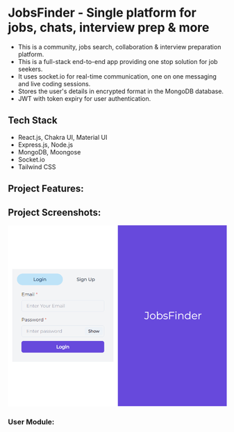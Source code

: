 # JobsFinder - Single platform for jobs, chats, interview prep & more

- This is a community, jobs search, collaboration & interview preparation platform.
- This is a full-stack end-to-end app providing one stop solution for job seekers.
- It uses socket.io for real-time communication, one on one messaging and live coding sessions.
- Stores the user's details in encrypted format in the MongoDB database.
- JWT with token expiry for user authentication.

## Tech Stack

- React.js, Chakra UI, Material UI
- Express.js, Node.js 
- MongoDB, Moongose 
- Socket.io
- Tailwind CSS
## Project Features:

## Project Screenshots:

![](./frontend/public/images/Login_SignUp.PNG)

### User Module:
